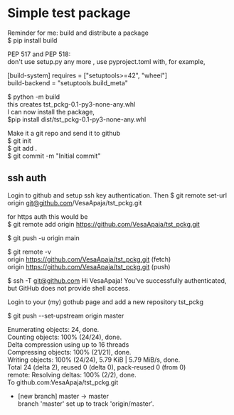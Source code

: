 # Simple test package

Reminder for me: build and distribute a package  
$ pip install build  

PEP 517 and PEP 518:  
don't use setup.py any more , use pyproject.toml with, for example,

 [build-system]
 requires = ["setuptools>=42", "wheel"]   
 build-backend = "setuptools.build_meta"  		

 $ python -m build  
 this creates tst_pckg-0.1-py3-none-any.whl  
 I can now install the package,  
 $pip install dist/tst_pckg-0.1-py3-none-any.whl  

Make it a git repo and send it to github  
$ git init  
$ git add .  
$ git commit -m "Initial commit"  
## ssh auth  
Login to github and setup ssh key authentication.
Then 
$ git remote set-url origin git@github.com/VesaApaja/tst_pckg.git

for https auth this would be  
$ git remote add origin https://github.com/VesaApaja/tst_pckg.git

$ git push -u origin main


$ git remote -v  
origin	https://github.com/VesaApaja/tst_pckg.git (fetch)  
origin	https://github.com/VesaApaja/tst_pckg.git (push)

$ ssh -T git@github.com
Hi VesaApaja! You've successfully authenticated, but GitHub does not provide shell access.

Login to your (my) gothub page and add a new repository tst_pckg

$ git push --set-upstream origin master

Enumerating objects: 24, done.  
Counting objects: 100% (24/24), done.  
Delta compression using up to 16 threads  
Compressing objects: 100% (21/21), done.  
Writing objects: 100% (24/24), 5.79 KiB | 5.79 MiB/s, done.  
Total 24 (delta 2), reused 0 (delta 0), pack-reused 0 (from 0)  
remote: Resolving deltas: 100% (2/2), done.  
To github.com:VesaApaja/tst_pckg.git  
 * [new branch]      master -> master  
branch 'master' set up to track 'origin/master'.  
